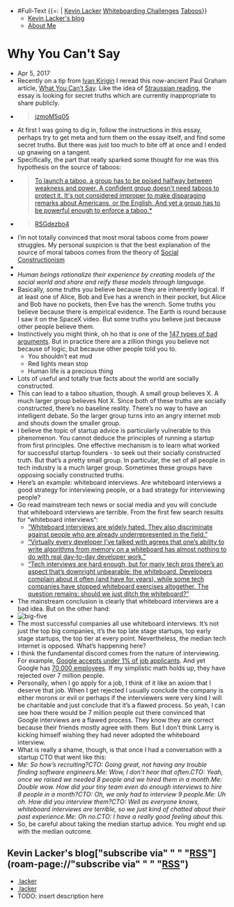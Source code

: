 - #Full-Text {{=: | [Kevin Lacker](Kevin%20Lacker.md) [Whiteboarding Challenges](Whiteboarding%20Challenges.md) [Taboos](Taboos.md)}}
    - [Kevin Lacker's blog](https://lacker.io/)
    - [About Me](https://lacker.io/about/)
# Why You Can't Say
- Apr 5, 2017
- Recently on a tip from [Ivan Kirigin](https://twitter.com/ikirigin) I reread this now-ancient Paul Graham article, [What You Can’t Say](http://www.paulgraham.com/say.html). Like the idea of [Straussian reading](http://lacker.io/books/2017/03/26/straussian-reading.html), the essay is looking for secret truths which are currently inappropriate to share publicly.
- > [jzmoM5q05](What%20You%20Can%27t%20Say.md)
- At first I was going to dig in, follow the instructions in this essay, perhaps try to get meta and turn them on the essay itself, and find some secret truths. But there was just too much to bite off at once and I ended up gnawing on a tangent.
- Specifically, the part that really sparked some thought for me was this hypothesis on the source of taboos:
- > [To launch a taboo, a group has to be poised halfway between weakness and power. A confident group doesn't need taboos to protect it. It's not considered improper to make disparaging remarks about Americans, or the English. And yet a group has to be powerful enough to enforce a taboo.*](What%20You%20Can%27t%20Say.md)
- > [RSGdezbo4](What%20You%20Can%27t%20Say.md)
- I’m not totally convinced that most moral taboos come from power struggles. My personal suspicion is that the best explanation of the source of moral taboos comes from the theory of [Social Constructionism](Social%20Constructionism.md)
- 
- *Human beings rationalize their experience by creating models of the social world and share and reify these models through language.*
- Basically, some truths you believe because they are inherently logical. If at least one of Alice, Bob and Eve has a wrench in their pocket, but Alice and Bob have no pockets, then Eve has the wrench. Some truths you believe because there is empirical evidence. The Earth is round because I saw it on the SpaceX video. But some truths you believe just because other people believe them.
- Instinctively you might think, oh ho that is one of the [147 types of bad arguments](http://www.don-lindsay-archive.org/skeptic/arguments.html). But in practice there are a zillion things you believe not because of logic, but because other people told you to.
    - You shouldn’t eat mud
    - Red lights mean stop
    - Human life is a precious thing
- Lots of useful and totally true facts about the world are socially constructed.
- This can lead to a taboo situation, though. A small group believes X. A much larger group believes Not X. Since both of these truths are socially constructed, there’s no baseline reality. There’s no way to have an intelligent debate. So the larger group turns into an angry internet mob and shouts down the smaller group.
- I believe the topic of startup advice is particularly vulnerable to this phenomenon. You cannot deduce the principles of running a startup from first principles. One effective mechanism is to learn what worked for successful startup founders - to seek out their socially constructed truth. But that’s a pretty small group. In particular, the set of all people in tech industry is a much larger group. Sometimes these groups have opposing socially constructed truths.
- Here’s an example: whiteboard interviews. Are whiteboard interviews a good strategy for interviewing people, or a bad strategy for interviewing people?
- Go read mainstream tech news or social media and you will conclude that whiteboard interviews are terrible. From the first few search results for “whiteboard interviews”:
    - [“Whiteboard interviews are widely hated. They also discriminate against people who are already underrepresented in the field.”](https://theoutline.com/post/1166/programmers-are-confessing-their-coding-sins-to-protest-a-broken-job-interview-process)
    - [“Virtually every developer I’ve talked with agrees that one’s ability to write algorithms from memory on a whiteboard has almost nothing to do with real day-to-day developer work.”](https://medium.freecodecamp.com/why-is-hiring-broken-it-starts-at-the-whiteboard-34b088e5a5db)
    - [“Tech interviews are hard enough, but for many tech pros there’s an aspect that’s downright unbearable: the whiteboard. Developers complain about it often (and have for years), while some tech companies have stopped whiteboard exercises altogether. The question remains: should we just ditch the whiteboard?”](http://insights.dice.com/2016/11/21/whiteboard-interview-problems/)
- The mainstream conclusion is clearly that whiteboard interviews are a bad idea. But on the other hand:
- ![big-five](https://lacker.io/assets/big-five.jpg)
- The most successful companies all use whiteboard interviews. It’s not just the top big companies, it’s the top late stage startups, top early stage startups, the top tier at every point. Nevertheless, the median tech internet is opposed. What’s happening here?
- I think the fundamental discord comes from the nature of interviewing. For example, [Google accepts under 1% of job applicants](https://www.quora.com/What-is-Googles-internship-acceptance-rate). And yet Google has [70,000 employees](https://www.statista.com/statistics/273744/number-of-full-time-google-employees/). If my simplistic math holds up, they have rejected over 7 million people.
- Personally, when I go apply for a job, I think of it like an axiom that I deserve that job. When I get rejected I usually conclude the company is either morons or evil or perhaps if the interviewers were very kind I will be charitable and just conclude that it’s a flawed process. So yeah, I can see how there would be 7 million people out there convinced that Google interviews are a flawed process. They know they are correct because their friends mostly agree with them. But I don’t think Larry is kicking himself wishing they had never adopted the whiteboard interview.
- What is really a shame, though, is that once I had a conversation with a startup CTO that went like this:
- *Me: So how’s recruiting?CTO: Going great, not having any trouble finding software engineers.Me: Wow, I don’t hear that often.CTO: Yeah, once we raised we needed 8 people and we hired them in a month.Me: Double wow. How did your tiny team even do enough interviews to hire 8 people in a month?CTO: Oh, we only had to interview 9 people.Me: Uh oh. How did you interview them?CTO: Well as everyone knows, whiteboard interviews are terrible, so we just kind of chatted about their past experience.Me: Oh no.CTO: I have a really good feeling about this.*
- So, be careful about taking the median startup advice. You might end up with the median outcome.
## Kevin Lacker's blog["subscribe via" " " "[RSS](https://lacker.io/feed.xml)"](roam-page://"subscribe via" " " "[RSS](https://lacker.io/feed.xml)")
- [ lacker](https://github.com/lacker)
- [ lacker](https://twitter.com/lacker)
- TODO: insert description here